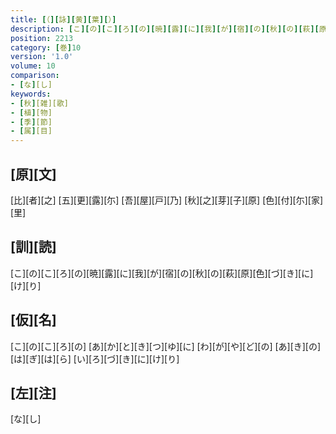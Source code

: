 ```yaml
---
title: [（][詠][黄][葉][）]
description: [こ][の][こ][ろ][の][暁][露][に][我][が][宿][の][秋][の][萩][原][色][づ][き][に][け][り]
position: 2213
category: [巻]10
version: '1.0'
volume: 10
comparison:
- [な][し]
keywords:
- [秋][雑][歌]
- [植][物]
- [季][節]
- [属][目]
---
```


## [原][文]

[比][者][之] [五][更][露][尓] [吾][屋][戸][乃] [秋][之][芽][子][原] [色][付][尓][家][里]

## [訓][読]

[こ][の][こ][ろ][の][暁][露][に][我][が][宿][の][秋][の][萩][原][色][づ][き][に][け][り]

## [仮][名]

[こ][の][こ][ろ][の] [あ][か][と][き][つ][ゆ][に] [わ][が][や][ど][の] [あ][き][の][は][ぎ][は][ら] [い][ろ][づ][き][に][け][り]

## [左][注]

[な][し]
